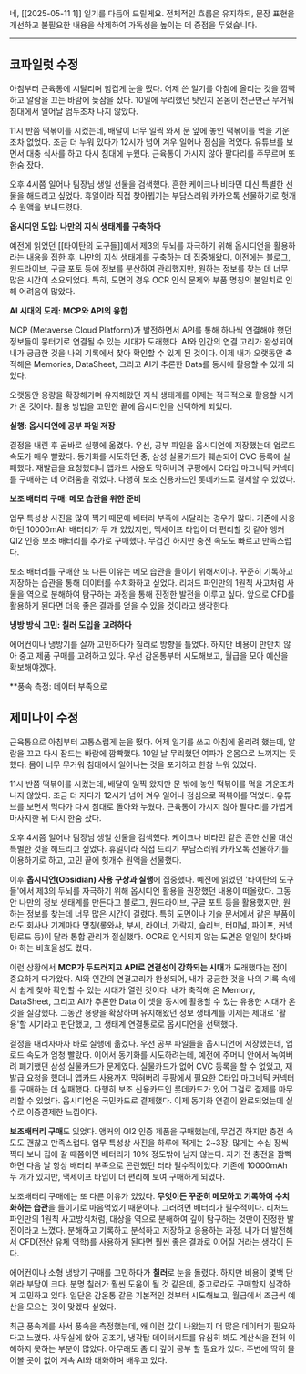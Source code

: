 네, [[2025-05-11 1]] 일기를 다듬어 드릴게요. 전체적인 흐름은 유지하되, 문장 표현을 개선하고 불필요한 내용을 삭제하여 가독성을 높이는 데 중점을 두었습니다.

---

## 코파일럿 수정

아침부터 근육통에 시달리며 힘겹게 눈을 떴다. 어제 쓴 일기를 아침에 올리는 것을 깜빡하고 알람을 끄는 바람에 늦잠을 잤다. 10일에 무리했던 탓인지 온몸이 천근만근 무거워 침대에서 일어날 엄두조차 나지 않았다.

11시 반쯤 떡볶이를 시켰는데, 배달이 너무 일찍 와서 문 앞에 놓인 떡볶이를 먹을 기운조차 없었다. 조금 더 누워 있다가 12시가 넘어 겨우 일어나 점심을 먹었다. 유튜브를 보면서 대충 식사를 하고 다시 침대에 누웠다. 근육통이 가시지 않아 팔다리를 주무르며 또 한숨 잤다.

오후 4시쯤 일어나 팀장님 생일 선물을 검색했다. 흔한 케이크나 비타민 대신 특별한 선물을 해드리고 싶었다. 휴일이라 직접 찾아뵙기는 부담스러워 카카오톡 선물하기로 헛개수 원액을 보내드렸다.

**옵시디언 도입: 나만의 지식 생태계를 구축하다**

예전에 읽었던 [[타이탄의 도구들]]에서 제3의 두뇌를 자극하기 위해 옵시디언을 활용하라는 내용을 접한 후, 나만의 지식 생태계를 구축하는 데 집중해왔다. 이전에는 블로그, 원드라이브, 구글 포토 등에 정보를 분산하여 관리했지만, 원하는 정보를 찾는 데 너무 많은 시간이 소요되었다. 특히, 도면의 경우 OCR 인식 문제와 부품 명칭의 불일치로 인해 어려움이 많았다.

**AI 시대의 도래: MCP와 API의 융합**

MCP (Metaverse Cloud Platform)가 발전하면서 API를 통해 하나씩 연결해야 했던 정보들이 뭉터기로 연결될 수 있는 시대가 도래했다. AI와 인간의 연결 고리가 완성되어 내가 궁금한 것을 나의 기록에서 찾아 확인할 수 있게 된 것이다. 이제 내가 오랫동안 축적해온 Memories, DataSheet, 그리고 AI가 추론한 Data를 동시에 활용할 수 있게 되었다.

오랫동안 용량을 확장해가며 유지해왔던 지식 생태계를 이제는 적극적으로 활용할 시기가 온 것이다. 활용 방법을 고민한 끝에 옵시디언을 선택하게 되었다.

**실행: 옵시디언에 공부 파일 저장**

결정을 내린 후 곧바로 실행에 옮겼다. 우선, 공부 파일을 옵시디언에 저장했는데 업로드 속도가 매우 빨랐다. 동기화를 시도하던 중, 삼성 실물카드가 훼손되어 CVC 등록에 실패했다. 재발급을 요청했더니 앱카드 사용도 막혀버려 쿠팡에서 C타입 마그네틱 커넥터를 구매하는 데 어려움을 겪었다. 다행히 보조 신용카드인 롯데카드로 결제할 수 있었다.

**보조 배터리 구매: 메모 습관을 위한 준비**

업무 특성상 사진을 많이 찍기 때문에 배터리 부족에 시달리는 경우가 많다. 기존에 사용하던 10000mAh 배터리가 두 개 있었지만, 맥세이프 타입이 더 편리할 것 같아 앵커 QI2 인증 보조 배터리를 추가로 구매했다. 무겁긴 하지만 충전 속도도 빠르고 만족스럽다.

보조 배터리를 구매한 또 다른 이유는 메모 습관을 들이기 위해서이다. 꾸준히 기록하고 저장하는 습관을 통해 데이터를 수치화하고 싶었다. 리처드 파인만의 1원칙 사고처럼 사물을 역으로 분해하여 탐구하는 과정을 통해 진정한 발전을 이루고 싶다. 앞으로 CFD를 활용하게 된다면 더욱 좋은 결과를 얻을 수 있을 것이라고 생각한다.

**냉방 방식 고민: 칠러 도입을 고려하다**

에어컨이나 냉방기를 살까 고민하다가 칠러로 방향을 틀었다. 하지만 비용이 만만치 않아 중고 제품 구매를 고려하고 있다. 우선 감온통부터 시도해보고, 월급을 모아 예산을 확보해야겠다.

**풍속 측정: 데이터 부족으로



## 제미나이 수정

근육통으로 아침부터 고통스럽게 눈을 떴다. 어제 일기를 쓰고 아침에 올리려 했는데, 알람을 끄고 다시 잠드는 바람에 깜빡했다. 10일 날 무리했던 여파가 온몸으로 느껴지는 듯했다. 몸이 너무 무거워 침대에서 일어나는 것을 포기하고 한참 누워 있었다.

11시 반쯤 떡볶이를 시켰는데, 배달이 일찍 왔지만 문 밖에 놓인 떡볶이를 먹을 기운조차 나지 않았다. 조금 더 자다가 12시가 넘어 겨우 일어나 점심으로 떡볶이를 먹었다. 유튜브를 보면서 먹다가 다시 침대로 돌아와 누웠다. 근육통이 가시지 않아 팔다리를 가볍게 마사지한 뒤 다시 한숨 잤다.

오후 4시쯤 일어나 팀장님 생일 선물을 검색했다. 케이크나 비타민 같은 흔한 선물 대신 특별한 것을 해드리고 싶었다. 휴일이라 직접 드리기 부담스러워 카카오톡 선물하기를 이용하기로 하고, 고민 끝에 헛개수 원액을 선물했다.

이후 **옵시디언(Obsidian) 사용 구상과 실행**에 집중했다. 예전에 읽었던 '타이탄의 도구들'에서 제3의 두뇌를 자극하기 위해 옵시디언 활용을 권장했던 내용이 떠올랐다. 그동안 나만의 정보 생태계를 만든다고 블로그, 원드라이브, 구글 포토 등을 활용했지만, 원하는 정보를 찾는데 너무 많은 시간이 걸렸다. 특히 도면이나 기술 문서에서 같은 부품이라도 회사나 기계마다 명칭(롱와샤, 부시, 라이너, 가락지, 슬리브, 터미널, 파이프, 커넥팅로드 등)이 달라 통합 관리가 절실했다. OCR로 인식되지 않는 도면은 일일이 찾아봐야 하는 비효율성도 컸다.

이런 상황에서 **MCP가 두드러지고 API로 연결성이 강화되는 시대**가 도래했다는 점이 중요하게 다가왔다. AI와 인간의 연결고리가 완성되어, 내가 궁금한 것을 나의 기록 속에서 쉽게 찾아 확인할 수 있는 시대가 열린 것이다. 내가 축적해 온 Memory, DataSheet, 그리고 AI가 추론한 Data 이 셋을 동시에 활용할 수 있는 유용한 시대가 온 것을 실감했다. 그동안 용량을 확장하며 유지해왔던 정보 생태계를 이제는 제대로 '활용'할 시기라고 판단했고, 그 생태계 연결통로로 옵시디언을 선택했다.

결정을 내리자마자 바로 실행에 옮겼다. 우선 공부 파일들을 옵시디언에 저장했는데, 업로드 속도가 엄청 빨랐다. 이어서 동기화를 시도하려는데, 예전에 주머니 안에서 녹여버려 폐기했던 삼성 실물카드가 문제였다. 실물카드가 없어 CVC 등록을 할 수 없었고, 재발급 요청을 했더니 앱카드 사용까지 막혀버려 쿠팡에서 필요한 C타입 마그네틱 커넥터를 구매하는 데 실패했다. 다행히 보조 신용카드인 롯데카드가 있어 그걸로 결제를 마무리할 수 있었다.
옵시디언은 국민카드로 결제했다. 이제 동기화 연결이 완료되었는데 실수로 이중결제한 느낌이다.  

**보조배터리 구매**도 있었다. 앵커의 QI2 인증 제품을 구매했는데, 무겁긴 하지만 충전 속도도 괜찮고 만족스럽다. 업무 특성상 사진을 하루에 적게는 2~3장, 많게는 수십 장씩 찍다 보니 집에 갈 때쯤이면 배터리가 10% 정도밖에 남지 않는다. 자기 전 충전을 깜빡하면 다음 날 항상 배터리 부족으로 곤란했던 터라 필수적이었다. 기존에 10000mAh 두 개가 있지만, 맥세이프 타입이 더 편리해 보여 구매하게 되었다.

보조배터리 구매에는 또 다른 이유가 있었다. **무엇이든 꾸준히 메모하고 기록하여 수치화하는 습관**을 들이기로 마음먹었기 때문이다. 그러려면 배터리가 필수적이다. 리처드 파인만의 1원칙 사고방식처럼, 대상을 역으로 분해하여 깊이 탐구하는 것만이 진정한 발전이라고 느꼈다. 분해하고 기록하고 분석하고 저장하고 응용하는 과정. 내가 더 발전해서 CFD(전산 유체 역학)를 사용하게 된다면 훨씬 좋은 결과로 이어질 거라는 생각이 든다.

에어컨이나 소형 냉방기 구매를 고민하다가 **칠러**로 눈을 돌렸다. 하지만 비용이 몇백 단위라 부담이 크다. 분명 칠러가 훨씬 도움이 될 것 같은데, 중고로라도 구매할지 심각하게 고민하고 있다. 일단은 감온통 같은 기본적인 것부터 시도해보고, 월급에서 조금씩 예산을 모으는 것이 맞겠다 싶었다.

최근 풍속계를 사서 풍속을 측정했는데, 왜 이런 값이 나왔는지 더 많은 데이터가 필요하다고 느꼈다. 사무실에 앉아 공조기, 냉각탑 데이터시트를 유심히 봐도 계산식을 전혀 이해하지 못하는 부분이 많았다. 아무래도 좀 더 깊이 공부 할 필요가 있다. 주변에 딱히 물어볼 곳이 없어 계속 AI와 대화하며 배우고 있다.
